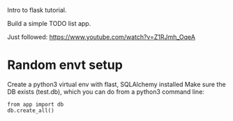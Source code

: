 Intro to flask tutorial.

Build a simple TODO list app.

Just followed: https://www.youtube.com/watch?v=Z1RJmh_OqeA

# Random envt setup
Create a python3 virtual env with flast, SQLAlchemy installed
Make sure the DB exists (test.db), which you can do from a python3 command line:

```
from app import db
db.create_all()
```